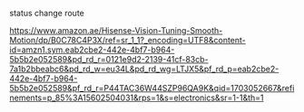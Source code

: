 status change route 


https://www.amazon.ae/Hisense-Vision-Tuning-Smooth-Motion/dp/B0C78C4P3X/ref=sr_1_1?_encoding=UTF8&content-id=amzn1.sym.eab2cbe2-442e-4bf7-b964-5b5b2e052589&pd_rd_r=0121e9d2-2139-41cf-83cb-7a1b2bbeabc6&pd_rd_w=eu34L&pd_rd_wg=LTJX5&pf_rd_p=eab2cbe2-442e-4bf7-b964-5b5b2e052589&pf_rd_r=P44TAC36W44SZP96QA9K&qid=1703052667&refinements=p_85%3A15602504031&rps=1&s=electronics&sr=1-1&th=1